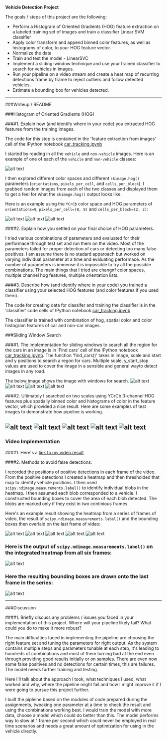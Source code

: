 
**Vehicle Detection Project**

The goals / steps of this project are the following:

* Perform a Histogram of Oriented Gradients (HOG) feature extraction on a labeled training set of images and train a classifier Linear SVM classifier
* Apply color transform and append binned color features, as well as histograms of color, to your HOG feature vector. 
* Normalize the data
* Train and test the model - LinearSVC
* Implement a sliding-window technique and use your trained classifier to search for vehicles in images.
* Run your pipeline on a video stream and create a heat map of recurring detections frame by frame to reject outliers and follow detected vehicles.
* Estimate a bounding box for vehicles detected.

[//]: # (Image References)
[image1]: ./output_images/car_not_car_img.png

[image2]: ./output_images/hog_img1.png
[image9]: ./output_images/hog_img2.png
[image10]: ./output_images/hog_img3.png

[image3]: ./output_images/sliding_1.png
[image4]: ./output_images/sliding_2.png
[image11]: ./output_images/sliding_3.png
[image12]: ./output_images/sliding_4.png

[image5]: ./output_images/heat_1.png
[image13]: ./output_images/heat_2.png
[image14]: ./output_images/heat_3.png
[image15]: ./output_images/heat_4.png
[image16]: ./output_images/heat_5.png


[image6]: ./output_images/labels_map.png
[image21]: ./output_images/final_box.png

[image7]: ./output_images/all_box1.png
[image17]: ./output_images/all_box2.png
[image18]: ./output_images/all_box3.png
[image19]: ./output_images/all_box4.png
[image20]: ./output_images/all_box5.png


[video1]: ./out_project_video.mp4

---
###Writeup / README

###Histogram of Oriented Gradients (HOG)

####1. Explain how (and identify where in your code) you extracted HOG features from the training images.

The code for this step is contained in the 'feature extraction from images' cell of the IPython notebook [car_tracking.ipynb](./car_tracking.ipynb)

I started by reading in all the `vehicle` and `non-vehicle` images.  Here is an example of one of each of the `vehicle` and `non-vehicle` classes:

![alt text][image1]

I then explored different color spaces and different `skimage.hog()` parameters (`orientations`, `pixels_per_cell`, and `cells_per_block`).  I grabbed random images from each of the two classes and displayed them to get a feel for what the `skimage.hog()` output looks like.

Here is an example using the `YCrCb` color space and HOG parameters of `orientations=9`, `pixels_per_cell=(8, 8)` and `cells_per_block=(2, 2)`:

![alt text][image2]
![alt text][image9]
![alt text][image10]

####2. Explain how you settled on your final choice of HOG parameters.

I tried various combinations of parameters and evaluated for their performace through test set and run them on the video. Most of the parameters failed for proper detection of cars or detecting too many false positives. I am assume there is no stadard apparoach but worked on varying individual parameter at a time and evaluating performace. As the number of parameters is immense it is impossible to try all the possible combinations. The main things that I tried are changnf color spaces, multiple channel hog features, multiple orientation lists. 

####3. Describe how (and identify where in your code) you trained a classifier using your selected HOG features (and color features if you used them).

The  code for creating data for classifer and training the classifier is in the 'classifier' code cells of IPython notebook [car_tracking.ipynb](./car_tracking.ipynb)

The classifier is trained with combination of hog, spatial color and color histogram features of car and non-car images.

###Sliding Window Search

####1. The implementation for sliding windows to search all the region for the cars in an image is in 'Find cars' cell of the  IPython notebook [car_tracking.ipynb](./car_tracking.ipynb). The function 'find_cars()' takes in image, scale and start and y positions to search a regon for cars. Multiple scale, y_start_stop values are used to cover the image in a sensible and general wayto detect images in any road. 

The below image shows the image with windows for search. 
![alt text][image3]
![alt text][image4]
![alt text][image11]
![alt text][image12]


####2. 
Ultimately I searched on two scales using YCrCb 3-channel HOG features plus spatially binned color and histograms of color in the feature vector, which provided a nice result. Here are some examples of test images to demonstrate how pipeline is working. 


![alt text][image7]
![alt text][image17]
![alt text][image18]
![alt text][image19]
![alt text][image20]
---

### Video Implementation

####1. Here's a [link to my video result](./project_video.mp4)


####2. Methods to avoid false detections:

I recorded the positions of positive detections in each frame of the video.  From the positive detections I created a heatmap and then thresholded that map to identify vehicle positions.  I then used `scipy.ndimage.measurements.label()` to identify individual blobs in the heatmap.  I then assumed each blob corresponded to a vehicle.  I constructed bounding boxes to cover the area of each blob detected.  The blobs are marked only if they exist in two continious frames. 

Here's an example result showing the heatmap from a series of frames of video, the result of `scipy.ndimage.measurements.label()` and the bounding boxes then overlaid on the last frame of video:

![alt text][image5]
![alt text][image13]
![alt text][image14]
![alt text][image15]
![alt text][image16]

### Here is the output of `scipy.ndimage.measurements.label()` on the integrated heatmap from all six frames:
![alt text][image6]

### Here the resulting bounding boxes are drawn onto the last frame in the series:
![alt text][image21]



---

###Discussion

####1. Briefly discuss any problems / issues you faced in your implementation of this project.  Where will your pipeline likely fail?  What could you do to make it more robust?

The main difficulties faced in implementing the pipeline are choosing the right feature set and tuning the parameters for right output. As the system contains multiple steps and parameters tunable at each step, it's leading to hundreds of combinations and most of them turning bad at the end even through providing good results initially or on samples. There are even now some false positives and no detections for certain times, this are failures. The model needs further training and testing.

Here I'll talk about the approach I took, what techniques I used, what worked and why, where the pipeline might fail and how I might improve it if I were going to pursue this project further.  

I built the pipleine based on the modules of code prepared during the assignments, tweaking one parameter at a time to check the result and using the combinations working best. I would train the model with more data, choose a model which could do better than this. The model performs way to slow at 1 frame per second which could never be employed in real time scenarios and needs a great amount of optimization for using in the vehicle directly.

